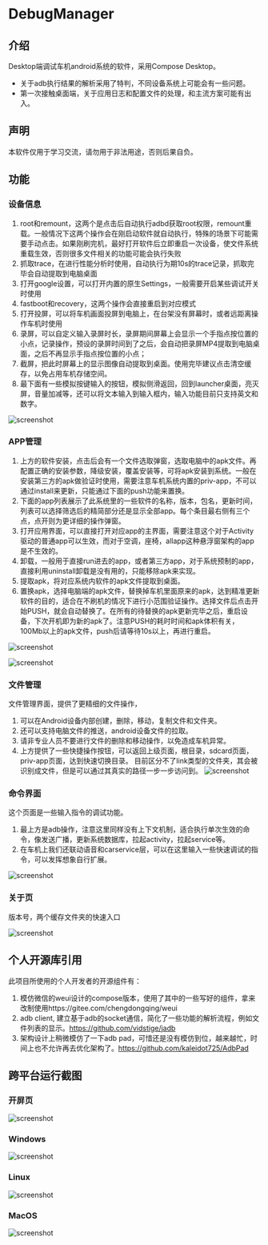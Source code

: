 # DebugManager

## 介绍
Desktop端调试车机android系统的软件，采用Compose Desktop。
* 关于adb执行结果的解析采用了特判，不同设备系统上可能会有一些问题。
* 第一次接触桌面端，关于应用日志和配置文件的处理，和主流方案可能有出入。

## 声明
本软件仅用于学习交流，请勿用于非法用途，否则后果自负。

## 功能
### 设备信息
1. root和remount，这两个是点击后自动执行adbd获取root权限，remount重载。一般情况下这两个操作会在刚启动软件就自动执行，特殊的场景下可能需要手动点击。如果刚刷完机，最好打开软件后立即重启一次设备，使文件系统重载生效，否则很多文件相关的功能可能会执行失败 
2. 抓取trace，在进行性能分析时使用，自动执行为期10s的trace记录，抓取完毕会自动提取到电脑桌面 
3. 打开google设置，可以打开内置的原生Settings，一般需要开启某些调试开关时使用
4. fastboot和recovery，这两个操作会直接重启到对应模式
5. 打开投屏，可以将车机画面投屏到电脑上，在台架没有屏幕时，或者远距离操作车机时使用 
6. 录屏，可以自定义输入录屏时长，录屏期间屏幕上会显示一个手指点按位置的小点，记录操作，预设的录屏时间到了之后，会自动把录屏MP4提取到电脑桌面，之后不再显示手指点按位置的小点； 
7. 截屏，把此时屏幕上的显示图像自动提取到桌面。使用完毕建议点击清空缓存，以免占用车机存储空间。 
8. 最下面有一些模拟按键输入的按钮，模拟侧滑返回，回到launcher桌面，亮灭屏，音量加减等，还可以将文本输入到输入框内，输入功能目前只支持英文和数字。

![screenshot](screenshots/blogs_cmp_deviceinfo.png)

### APP管理
1. 上方的软件安装，点击后会有一个文件选取弹窗，选取电脑中的apk文件。再配置正确的安装参数，降级安装，覆盖安装等，可将apk安装到系统。一般在安装第三方的apk做验证时使用，需要注意车机系统内置的priv-app，不可以通过install来更新，只能通过下面的push功能来置换。
2. 下面的app列表展示了此系统里的一些软件的名称，版本，包名，更新时间，列表可以选择筛选后的精简部分还是显示全部app。每个条目最右侧有三个点，点开则为更详细的操作弹窗。
3. 打开应用界面，可以直接打开对应app的主界面，需要注意这个对于Activity驱动的普通app可以生效，而对于空调，座椅，allapp这种悬浮窗架构的app是不生效的。
4. 卸载，一般用于直接run进去的app，或者第三方app，对于系统预制的app，直接利用uninstall卸载是没有用的，只能移除apk来实现。
5. 提取apk，将对应系统内软件的apk文件提取到桌面。
6. 置换apk，选择电脑端的apk文件，替换掉车机里面原来的apk，达到精准更新软件的目的，适合在不刷机的情况下进行小范围验证操作。选择文件后点击开始PUSH，就会自动替换了。在所有的待替换的apk更新完毕之后，重启设备，下次开机即为新的apk了。注意PUSH的耗时时间和apk体积有关，100Mb以上的apk文件，push后请等待10s以上，再进行重启。

![screenshot](screenshots/blogs_cmp_appmanage_1.png)

![screenshot](screenshots/blogs_cmp_appmanage_2.png)

### 文件管理
文件管理界面，提供了更精细的文件操作，
1. 可以在Android设备内部创建，删除，移动，复制文件和文件夹。
2. 还可以支持电脑文件的推送，android设备文件的拉取。
3. 请非专业人员不要进行文件的删除和移动操作，以免造成车机异常。
4. 上方提供了一些快捷操作按钮，可以返回上级页面，根目录，sdcard页面，priv-app页面，达到快速切换目录。
目前区分不了link类型的文件夹，其会被识别成文件，但是可以通过其真实的路径一步一步访问到。
![screenshot](screenshots/blogs_cmp_filemanage_1.png)

### 命令界面
这个页面是一些输入指令的调试功能。
1. 最上方是adb操作，注意这里同样没有上下文机制，适合执行单次生效的命令，像发送广播，更新系统数据库，拉起activity，拉起service等。
2. 在车机上我们还联动语音和carservice层，可以在这里输入一些快速调试的指令，可以发挥想象自行扩展。

![screenshot](screenshots/blogs_cmp_cmdexecute.png)

### 关于页
版本号，两个缓存文件夹的快速入口

![screenshot](screenshots/blogs_cmp_about.png)

## 个人开源库引用
此项目所使用的个人开发者的开源组件有：
1. 模仿微信的weui设计的compose版本，使用了其中的一些写好的组件，拿来改制使用https://gitee.com/chengdongqing/weui
2. adb client, 建立基于adb的socket通信，简化了一些功能的解析流程，例如文件列表的显示。https://github.com/vidstige/jadb
3. 架构设计上稍微模仿了一下adb pad，可惜还是没有模仿到位，越来越忙，时间上也不允许再去优化架构了。https://github.com/kaleidot725/AdbPad

## 跨平台运行截图
### 开屏页

![screenshot](screenshots/blogs_debugmanager_splash_screen.png)

### Windows

![screenshot](screenshots/blogs_debugmanager_windows.jpg)

### Linux

![screenshot](screenshots/blogs_debugmanager_linux.jpg)

### MacOS

![screenshot](screenshots/blogs_debugmanager_macos.jpg)